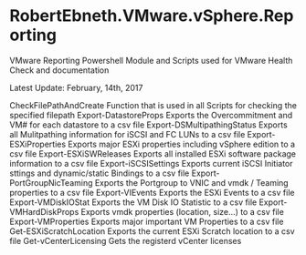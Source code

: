 # RobertEbneth.VMware.vSphere.Reporting

VMware Reporting Powershell Module and Scripts
used for VMware Health Check and documentation

Latest Update: February, 14th, 2017

CheckFilePathAndCreate		Function that is used in all Scripts for checking the specified filepath
Export-DatastoreProps		Exports the Overcommitment and VM# for each datastore to a csv file
Export-DSMultipathingStatus	Exports all Mulitpathing information for iSCSI and FC LUNs to a csv file
Export-ESXiProperties		Exports major ESXi properties including vSphere edition to a csv file
Export-ESXiSWReleases		Exports all installed ESXi software package information to a csv file
Export-iSCSISettings		Exports current iSCSI Initiator sttings and dynamic/static Bindings to a csv file
Export-PortGroupNicTeaming	Exports the Portgroup to VNIC and vmdk / Teaming properties to a csv file
Export-VIEvents				Exports the ESXi Events to a csv file
Export-VMDiskIOStat			Exports the VM Disk IO Statistic to a csv file
Export-VMHardDiskProps		Exports vmdk properties (location, size...) to a csv file
Export-VMProperties			Exports major important VM Properties to a csv file
Get-ESXiScratchLocation		Exports the current ESXi Scratch location to a csv file
Get-vCenterLicensing		Gets the registerd vCenter licenses